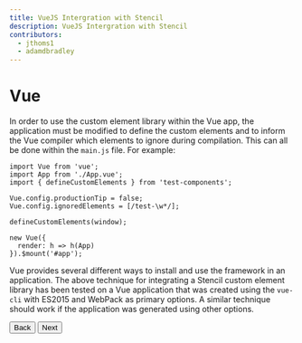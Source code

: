```yaml
---
title: VueJS Intergration with Stencil
description: VueJS Intergration with Stencil
contributors:
  - jthoms1
  - adamdbradley
---
```

# Vue

In order to use the custom element library within the Vue app, the application must be modified to define the custom elements and to inform the Vue compiler which elements to ignore during compilation. This can all be done within the `main.js` file. For example:

```tsx
import Vue from 'vue';
import App from './App.vue';
import { defineCustomElements } from 'test-components';

Vue.config.productionTip = false;
Vue.config.ignoredElements = [/test-\w*/];

defineCustomElements(window);

new Vue({
  render: h => h(App)
}).$mount('#app');
```

Vue provides several different ways to install and use the framework in an application. The above technique for integrating a Stencil custom element library has been tested on a Vue application that was created using the `vue-cli` with ES2015 and WebPack as primary options. A similar technique should work if the application was generated using other options.


<stencil-route-link url="/docs/react" router="#router" custom="true">
  <button class='pull-left btn btn--secondary'>
    Back
  </button>
</stencil-route-link>

<stencil-route-link url="/docs/ember" custom="true">
  <button class='pull-right btn btn--primary'>
    Next
  </button>
</stencil-route-link>